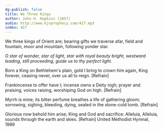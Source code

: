 ```yaml
---
dg-publish: false
title: We Three Kings
author: John H. Hopkins (1857)
audio: http://www.kjvprophecy.com/427.mp3
index: 427
---
```


We three kings of Orient are;
bearing gifts we traverse afar,
field and fountain, moor and mountain,
following yonder star.

*O star of wonder, star of light,
star with royal beauty bright,
westward leading, still proceeding,
guide us to thy perfect light.*

Born a King on Bethlehem's plain,
gold I bring to crown him again,
King forever, ceasing never,
over us all to reign. [Refrain]

Frankincense to offer have I;
incense owns a Deity nigh;
prayer and praising, voices raising,
worshiping God on high. [Refrain]

Myrrh is mine; its bitter perfume
breathes a life of gathering gloom;
sorrowing, sighing, bleeding, dying,
sealed in the stone-cold tomb. [Refrain]

Glorious now behold him arise;
King and God and sacrifice:
Alleluia, Alleluia,
sounds through the earth and skies. [Refrain]
United Methodist Hymnal, 1989